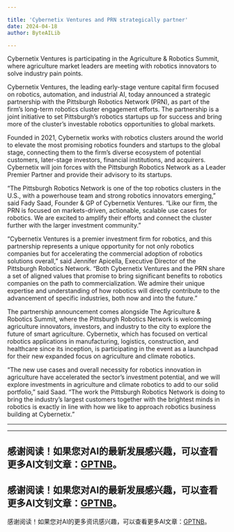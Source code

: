 ```yaml
---

title: 'Cybernetix Ventures and PRN strategically partner'
date: 2024-04-18
author: ByteAILib

---
```


Cybernetix Ventures is participating in the Agriculture & Robotics Summit, where agriculture market leaders are meeting with robotics innovators to solve industry pain points.

Cybernetix Ventures, the leading early-stage venture capital firm focused on robotics, automation, and industrial AI, today announced a strategic partnership with the Pittsburgh Robotics Network (PRN), as part of the firm’s long-term robotics cluster engagement efforts. The partnership is a joint initiative to set Pittsburgh’s robotics startups up for success and bring more of the cluster’s investable robotics opportunities to global markets.

Founded in 2021, Cybernetix works with robotics clusters around the world to elevate the most promising robotics founders and startups to the global stage, connecting them to the firm’s diverse ecosystem of potential customers, later-stage investors, financial institutions, and acquirers. Cybernetix will join forces with the Pittsburgh Robotics Network as a Leader Premier Partner and provide their advisory to its startups.

“The Pittsburgh Robotics Network is one of the top robotics clusters in the U.S., with a powerhouse team and strong robotics innovators emerging,” said Fady Saad, Founder & GP of Cybernetix Ventures. “Like our firm, the PRN is focused on markets-driven, actionable, scalable use cases for robotics. We are excited to amplify their efforts and connect the cluster further with the larger investment community.”

“Cybernetix Ventures is a premier investment firm for robotics, and this partnership represents a unique opportunity for not only robotics companies but for accelerating the commercial adoption of robotics solutions overall,” said Jennifer Apicella, Executive Director of the Pittsburgh Robotics Network. “Both Cybernetix Ventures and the PRN share a set of aligned values that promise to bring significant benefits to robotics companies on the path to commercialization. We admire their unique expertise and understanding of how robotics will directly contribute to the advancement of specific industries, both now and into the future.”

The partnership announcement comes alongside The Agriculture & Robotics Summit, where the Pittsburgh Robotics Network is welcoming agriculture innovators, investors, and industry to the city to explore the future of smart agriculture. Cybernetix, which has focused on vertical robotics applications in manufacturing, logistics, construction, and healthcare since its inception, is participating in the event as a launchpad for their new expanded focus on agriculture and climate robotics.

“The new use cases and overall necessity for robotics innovation in agriculture have accelerated the sector’s investment potential, and we will explore investments in agriculture and climate robotics to add to our solid portfolio,” said Saad. “The work the Pittsburgh Robotics Network is doing to bring the industry’s largest customers together with the brightest minds in robotics is exactly in line with how we like to approach robotics business building at Cybernetix.”

---

---
感谢阅读！如果您对AI的最新发展感兴趣，可以查看更多AI文钊文章：[GPTNB](https://gptnb.com)。
---
感谢阅读！如果您对AI的最新发展感兴趣，可以查看更多AI文钊文章：[GPTNB](https://gptnb.com)。
---
感谢阅读！如果您对AI的更多资讯感兴趣，可以查看更多AI文章：[GPTNB](https://gptnb.com)。